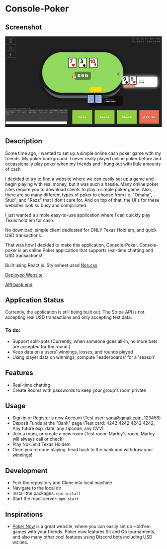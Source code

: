 # Console-Poker

## Screenshot

![screenshot](console-poker.webp)

## Description

Some time ago, I wanted to set up a simple online cash poker game with my friends. My poker background: I never really played online poker before and occassionally play poker when my friends and I hung out with little amounts of cash. 

I decided to try to find a website where we can easily set up a game and begin playing with real money, but it was such a hassle. Many online poker sites require you to download clients to play a simple poker game. Also, there are so many different types of poker to choose from i.e. "Omaha", Stud", and "Razz" that I don't care for. And on top of that, the UI's for these websites look so busy and complicated.

I just wanted a simple easy-to-use application where I can quickly play Texas hold'em for cash.

No download, simple client dedicated for ONLY Texas Hold'em, and quick USD transactions.

That was how I decided to make this application, Console-Poker. Console-poker is an online Poker application that supports real-time chatting and USD transactions!

Built using React.js. Stylesheet used [Nes.css](https://nostalgic-css.github.io/NES.css/)

[Deployed Website](https://console-poker.herokuapp.com/)

[API back end](https://github.com/arthurysong/console-poker-api)

## Application Status

Currently, the application is still being built out. The Stripe API is not accepting real USD transactions and only accepting test data. 

### To do: 
- Support split-pots (Currently, when someone goes all-in, no more bets are accepted for the round.)
- Keep data on a users' winnings, losses, and rounds played
- Using player data on winnings, compute 'leaderboards' for a 'season'

## Features
- Real-time chatting
- Create Rooms with passwords to keep your group's room private

## Usage
- Sign in or Register a new Account (Test user: sona@gmail.com, 123456)
- Deposit Funds at the "Bank" page (Test card: 4242 4242 4242 4242, Any future exp. date, any zipcode, any CVV)
- Join a room, or create a new room (Test room: Marley's room, Marley will always call or check)
- Play No-Limit Texas Holdem
- Once you're done playing, head back to the bank and withdraw your winnings!

## Development

- Fork the repository and Clone into local machine
- Navigate to the local dir
- Install the packages: `npm install`
- Start the react server: `npm start`

## Inspirations
- [Poker Now](https://www.pokernow.club/) is a great website, where you can easily set up Hold'em games with your friends. Poker now features Sit and Go tournaments, and also many other cool features using Discord bots including USD wallets.